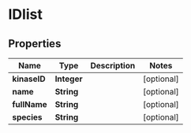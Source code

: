 

# IDlist


## Properties

| Name | Type | Description | Notes |
|------------ | ------------- | ------------- | -------------|
|**kinaseID** | **Integer** |  |  [optional] |
|**name** | **String** |  |  [optional] |
|**fullName** | **String** |  |  [optional] |
|**species** | **String** |  |  [optional] |



